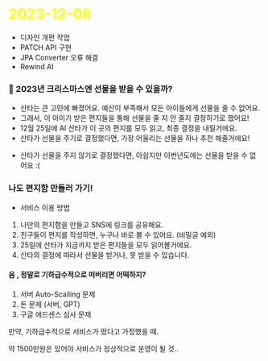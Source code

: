 # <span style="color:yellow">2023-12-08</span>

- 디자인 개편 작업
- PATCH API 구현 
- JPA Converter 오류 해결
- Rewind AI



### 🎄 2023년 크리스마스엔 선물을 받을 수 있을까?
- 산타는 큰 고민에 빠졌어요. 예산이 부족해서 모든 아이들에게 선물을 줄 수 없어요.
- 그래서, 이 아이가 받은 편지들을 통해 선물을 줄 지 안 줄지 결정하기로 했어요!
- 12월 25일에 AI 산타가 이 곳의 편지를 모두 읽고, 최종 결정을 내릴거에요. 
- 산타가 선물을 주기로 결정했다면,  가장 어울리는 선물을 하나 추천 해줄거에요!
* 산타가 선물을 주지 않기로 결정했다면, 아쉽지만 이번년도에는 선물을 받을 수 없어요 :( 

### 나도 편지함 만들러 가기!


- 서비스 이용 방법
1. 나만의 편지함을 만들고 SNS에 링크를 공유해요.
2. 친구들이 편지를 작성하면, 누구나 바로 볼 수 있어요. (비밀글 예외)
3. 25일에 산타가 지금까지 받은 편지들을 모두 읽어볼거에요.
4. 산타의 결정에 따라서 선물을 받거나, 못 받을 수 있습니다.


#### 음 , 정말로 기하급수적으로 떠버리면 어떡하지?
1. 서버 Auto-Scailing 문제
2. 돈 문제 (서버, GPT)
3. 구글 에드센스 심사 문제

만약, 기하급수적으로 서비스가 떴다고 가정했을 때.

약 1500만원은 있어야 서비스가 정상적으로 운영이 될 것..